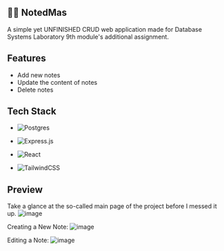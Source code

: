 ## ✍🏻 NotedMas

A simple yet UNFINISHED CRUD web application made for Database Systems Laboratory 9th module's additional assignment.

## Features
- Add new notes
- Update the content of notes
- Delete notes

## Tech Stack
- ![Postgres](https://img.shields.io/badge/postgres-%23316192.svg?style=for-the-badge&logo=postgresql&logoColor=white) 

- ![Express.js](https://img.shields.io/badge/express.js-%23404d59.svg?style=for-the-badge&logo=express&logoColor=%2361DAFB) 

- ![React](https://img.shields.io/badge/react-%2320232a.svg?style=for-the-badge&logo=react&logoColor=%2361DAFB) 

- ![TailwindCSS](https://img.shields.io/badge/tailwindcss-%2338B2AC.svg?style=for-the-badge&logo=tailwind-css&logoColor=white)

## Preview
Take a glance at the so-called main page of the project before I messed it up.
![image](https://github.com/arifatalya/NotedMas/assets/100142515/3ddc1bca-5e92-4017-8a96-1e4d1ddc3827)

Creating a New Note:
![image](https://github.com/arifatalya/NotedMas/assets/100142515/79679242-4f31-4f90-bf7e-2ed5ec72c2df)

Editing a Note:
![image](https://github.com/arifatalya/NotedMas/assets/100142515/ff9a30b3-bcaa-40f4-a5df-15445e5db427)

